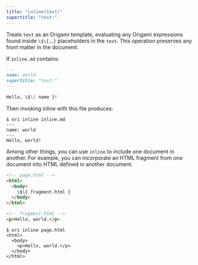 ```yaml
---
title: "inline(text)"
supertitle: "text:"
---
```


Treats `text` as an Origami template, evaluating any Origami expressions found inside `\$\{`…`}` placeholders in the `text`. This operation preserves any front matter in the document.

If `inline.md` contains:

```md
---
name: world
supertitle: "text:"
---

Hello, \$\{ name }!
```

Then invoking inline with this file produces:

```console
$ ori inline inline.md
---
name: world
---
Hello, world!
```

Among other things, you can use `inline` to include one document in another. For example, you can incorporate an HTML fragment from one document into HTML defined in another document.

```html
<!-- page.html -->
<html>
  <body>
    \$\{ fragment.html }
  </body>
</html>
```

```html
<!-- fragment.html -->
<p>Hello, world.</p>
```

```console
$ ori inline page.html
<html>
  <body>
    <p>Hello, world.</p>
  </body>
</html>
```
